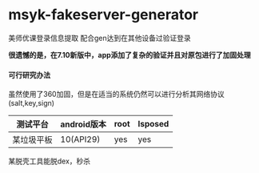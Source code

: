 # msyk-fakeserver-generator
美师优课登录信息提取 配合gen达到在其他设备过验证登录

**很遗憾的是，在7.10新版中，app添加了复杂的验证并且对原包进行了加固处理**

#### 可行研究办法

虽然使用了360加固，但是在适当的系统仍然可以进行分析其网络协议(salt,key,sign)


|测试平台|android版本|root|lsposed|
-|-|-|-
|某垃圾平板|10(API29)|yes|yes|

某脱壳工具能脱dex，秒杀

